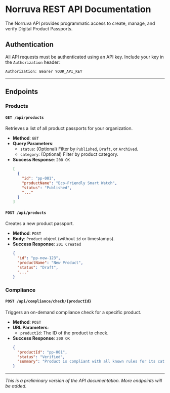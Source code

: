 # Norruva REST API Documentation

The Norruva API provides programmatic access to create, manage, and verify Digital Product Passports.

## Authentication

All API requests must be authenticated using an API key. Include your key in the `Authorization` header:

`Authorization: Bearer YOUR_API_KEY`

---

## Endpoints

### Products

#### `GET /api/products`

Retrieves a list of all product passports for your organization.

-   **Method**: `GET`
-   **Query Parameters**:
    -   `status`: (Optional) Filter by `Published`, `Draft`, or `Archived`.
    -   `category`: (Optional) Filter by product category.
-   **Success Response**: `200 OK`
    ```json
    [
      {
        "id": "pp-001",
        "productName": "Eco-Friendly Smart Watch",
        "status": "Published",
        "..."
      }
    ]
    ```

#### `POST /api/products`

Creates a new product passport.

-   **Method**: `POST`
-   **Body**: `Product` object (without `id` or timestamps).
-   **Success Response**: `201 Created`
    ```json
    {
      "id": "pp-new-123",
      "productName": "New Product",
      "status": "Draft",
      "..."
    }
    ```

### Compliance

#### `POST /api/compliance/check/{productId}`

Triggers an on-demand compliance check for a specific product.

-   **Method**: `POST`
-   **URL Parameters**:
    -   `productId`: The ID of the product to check.
-   **Success Response**: `200 OK`
    ```json
    {
      "productId": "pp-001",
      "status": "Verified",
      "summary": "Product is compliant with all known rules for its category."
    }
    ```

---
_This is a preliminary version of the API documentation. More endpoints will be added._
